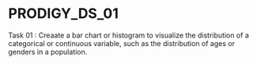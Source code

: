 # PRODIGY_DS_01
Task 01 : Creaate a bar chart or histogram to visualize the distribution of a categorical or continuous variable, such as the distribution of ages or genders in a population.
